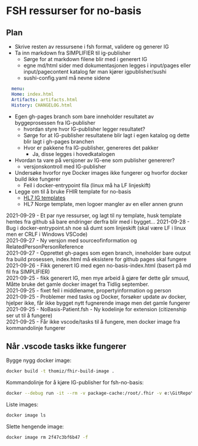 # FSH ressurser for no-basis

## Plan

* Skrive resten av ressursene i fsh format, validere og generer IG
* Ta inn markdown fra SIMPLIFIER til ig-publisher
  * Sørge for at markdown filene blir med i generert IG
  * egne md/html sider med dokumentasjonen legges i input/pages eller input/pagecontent katalog før man kjører igpublisher/sushi
  * sushi-config.yaml må nevne sidene

~~~ yaml
  menu:
  Home: index.html
  Artifacts: artifacts.html
  History: CHANGELOG.html
~~~

* Egen gh-pages branch som bare inneholder resultatet av byggeprosessen fra IG-publisher
  * hvordan styre hvor IG-publisher legger resultatet?
  * Sørge for at IG-publisher resultatene blir lagt i egen katalog og dette blir lagt i gh-pages branchen
  * Hvor er pakkene fra IG-publisher, genereres det pakker
    * Ja, disse legges i hovedkatalogen
* Hvordan ta vare på versjoner av IG-ene som publisher genererer?
  * versjonskontroll med IG-publisher
* Undersøke hvorfor nye Docker images ikke fungerer og hvorfor docker build ikke fungerer
  * Feil i docker-entrypoint fila (linux må ha LF linjeskift)
* Legge om til å bruke FHIR template for no-basis
  * [HL7 IG templates](https://build.fhir.org/ig/FHIR/ig-guidance/index.html#templates)
  * HL7 Norge template, men logoer mangler av en eller annen grunn

2021-09-29 - Et par nye ressurser, og lagt til ny template, husk template hentes fra github så bare endringer derfra blir med i bygget...
2021-09-28 - Bug i docker-entrypoint.sh noe så dumt som linjeskift (skal være LF i linux men er CRLF i Windows VSCode)  
2021-09-27 - Ny versjon med sourceofinformation og RelatedPersonPersonReference  
2021-09-27 - Opprettet gh-pages som egen branch, inneholder bare output fra build prosessen, index.html må eksistere for github pages skal fungere  
2021-09-26 - Fikk generert IG med egen no-basis-index.html (basert på md fil fra SIMPLIFIER)  
2021-09-25 - fikk generert IG, men mye arbeid å gjøre før dette går smuud, Måtte bruke det gamle docker imaget fra Tidlig september.  
2021-09-25 - fixet feil i middlename, propertyinformation og person  
2021-09-25 - Problemer med tasks og Docker, forsøker update av docker, hjelper ikke, får ikke bygget nytt fugnerende image men det gamle fungerer  
2021-09-25 - NoBasis-Patient.fsh - Ny kodelinje for extension (citizenship ser ut til å fungere)  
2021-09-25 - Får ikke vscode/tasks til å fungere, men docker image fra kommandolinje fungerer  

## Når .vscode tasks ikke fungerer

Bygge nygg docker image:

~~~bash
docker build -t thomiz/fhir-build-image .
~~~

Kommandolinje for å kjøre IG-publisher for fsh-no-basis:

~~~bash
docker --debug run -it --rm -v package-cache:/root/.fhir -v e:\GitRepo\fsh-no-basis\master\no-basis:/data thomiz/fhir-build publisher -ig /data/ig.ini
~~~

Liste images:

~~~bash
docker image ls
~~~

Slette hengende image:

~~~bash
docker image rm 2f47c3bf6b47 -f  
~~~
